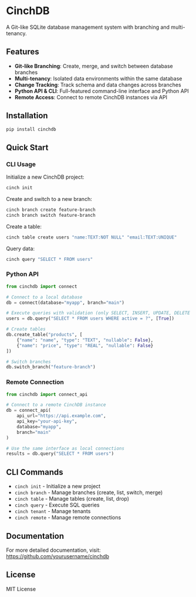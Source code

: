 # CinchDB

A Git-like SQLite database management system with branching and multi-tenancy.

## Features

- **Git-like Branching**: Create, merge, and switch between database branches
- **Multi-tenancy**: Isolated data environments within the same database
- **Change Tracking**: Track schema and data changes across branches
- **Python API & CLI**: Full-featured command-line interface and Python API
- **Remote Access**: Connect to remote CinchDB instances via API

## Installation

```bash
pip install cinchdb
```

## Quick Start

### CLI Usage

Initialize a new CinchDB project:

```bash
cinch init
```

Create and switch to a new branch:

```bash
cinch branch create feature-branch
cinch branch switch feature-branch
```

Create a table:

```bash
cinch table create users "name:TEXT:NOT NULL" "email:TEXT:UNIQUE"
```

Query data:

```bash
cinch query "SELECT * FROM users"
```

### Python API

```python
from cinchdb import connect

# Connect to a local database
db = connect(database="myapp", branch="main")

# Execute queries with validation (only SELECT, INSERT, UPDATE, DELETE allowed)
users = db.query("SELECT * FROM users WHERE active = ?", [True])

# Create tables
db.create_table("products", [
    {"name": "name", "type": "TEXT", "nullable": False},
    {"name": "price", "type": "REAL", "nullable": False}
])

# Switch branches
db.switch_branch("feature-branch")
```

### Remote Connection

```python
from cinchdb import connect_api

# Connect to a remote CinchDB instance
db = connect_api(
    api_url="https://api.example.com",
    api_key="your-api-key",
    database="myapp",
    branch="main"
)

# Use the same interface as local connections
results = db.query("SELECT * FROM users")
```

## CLI Commands

- `cinch init` - Initialize a new project
- `cinch branch` - Manage branches (create, list, switch, merge)
- `cinch table` - Manage tables (create, list, drop)
- `cinch query` - Execute SQL queries
- `cinch tenant` - Manage tenants
- `cinch remote` - Manage remote connections

## Documentation

For more detailed documentation, visit: https://github.com/yourusername/cinchdb

## License

MIT License